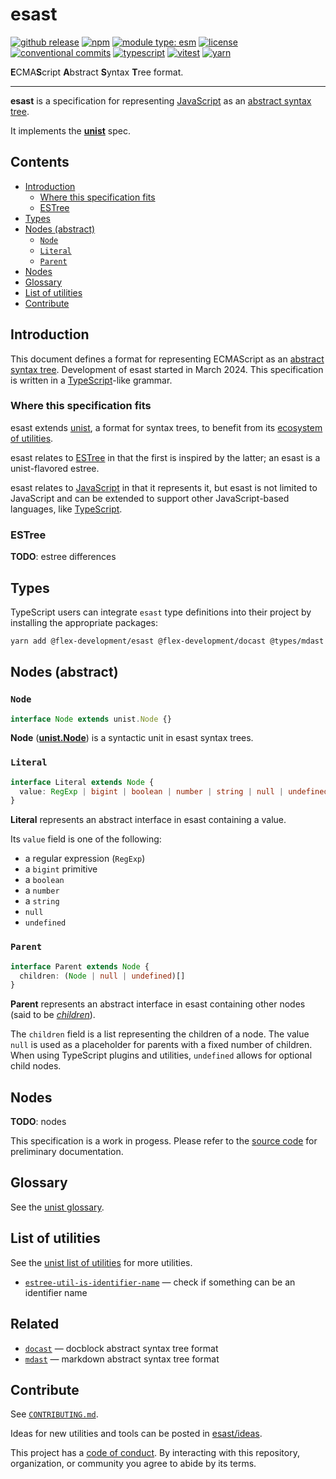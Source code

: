 # esast

[![github release](https://img.shields.io/github/v/release/flex-development/esast.svg?include_prereleases&sort=semver)](https://github.com/flex-development/esast/releases/latest)
[![npm](https://img.shields.io/npm/v/@flex-development/esast.svg)](https://npmjs.com/package/@flex-development/esast)
[![module type: esm](https://img.shields.io/badge/module%20type-esm-brightgreen)](https://github.com/voxpelli/badges-cjs-esm)
[![license](https://img.shields.io/github/license/flex-development/esast.svg)](LICENSE.md)
[![conventional commits](https://img.shields.io/badge/-conventional%20commits-fe5196?logo=conventional-commits&logoColor=ffffff)](https://conventionalcommits.org/)
[![typescript](https://img.shields.io/badge/-typescript-3178c6?logo=typescript&logoColor=ffffff)](https://typescriptlang.org/)
[![vitest](https://img.shields.io/badge/-vitest-6e9f18?style=flat&logo=vitest&logoColor=ffffff)](https://vitest.dev/)
[![yarn](https://img.shields.io/badge/-yarn-2c8ebb?style=flat&logo=yarn&logoColor=ffffff)](https://yarnpkg.com/)

**E**CMA**S**cript **A**bstract **S**yntax **T**ree format.

---

**esast** is a specification for representing [JavaScript][javascript] as an [abstract syntax tree][unist-syntax-tree].

It implements the [**unist**][unist] spec.

## Contents

- [Introduction](#introduction)
  - [Where this specification fits](#where-this-specification-fits)
  - [ESTree](#estree)
- [Types](#types)
- [Nodes (abstract)](#nodes-abstract)
  - [`Node`](#node)
  - [`Literal`](#literal)
  - [`Parent`](#parent)
- [Nodes](#nodes)
- [Glossary](#glossary)
- [List of utilities](#list-of-utilities)
- [Contribute](#contribute)

## Introduction

This document defines a format for representing ECMAScript as an [abstract syntax tree][unist-syntax-tree]. Development
of esast started in March 2024. This specification is written in a [TypeScript][typescript]-like grammar.

### Where this specification fits

esast extends [unist][unist], a format for syntax trees, to benefit from its [ecosystem of utilities][unist-utilities].

esast relates to [ESTree][estree] in that the first is inspired by the latter; an esast is a unist-flavored estree.

esast relates to [JavaScript][javascript] in that it represents it, but esast is not limited to JavaScript and can be
extended to support other JavaScript-based languages, like [TypeScript][typescript].

### ESTree

**TODO**: estree differences

## Types

TypeScript users can integrate `esast` type definitions into their project by installing the appropriate packages:

```sh
yarn add @flex-development/esast @flex-development/docast @types/mdast @types/unist
```

## Nodes (abstract)

### `Node`

```ts
interface Node extends unist.Node {}
```

**Node** ([**unist.Node**][unist-node]) is a syntactic unit in esast syntax trees.

### `Literal`

```ts
interface Literal extends Node {
  value: RegExp | bigint | boolean | number | string | null | undefined
}
```

**Literal** represents an abstract interface in esast containing a value.

Its `value` field is one of the following:

- a regular expression (`RegExp`)
- a `bigint` primitive
- a `boolean`
- a `number`
- a `string`
- `null`
- `undefined`

### `Parent`

```ts
interface Parent extends Node {
  children: (Node | null | undefined)[]
}
```

**Parent** represents an abstract interface in esast containing other nodes (said to be [*children*][unist-child]).

The `children` field is a list representing the children of a node. The value `null` is used as a placeholder for
parents with a fixed number of children. When using TypeScript plugins and utilities, `undefined` allows for optional
child nodes.

## Nodes

**TODO**: nodes

This specification is a work in progess. Please refer to the [source code](src/nodes/) for preliminary documentation.

## Glossary

See the [unist glossary][unist-glossary].

## List of utilities

See the [unist list of utilities][unist-utilities] for more utilities.

- [`estree-util-is-identifier-name`][estree-util-is-identifier-name] &mdash; check if something can be an identifier name

## Related

- [`docast`][docast] &mdash; docblock abstract syntax tree format
- [`mdast`][mdast] &mdash; markdown abstract syntax tree format

## Contribute

See [`CONTRIBUTING.md`](CONTRIBUTING.md).

Ideas for new utilities and tools can be posted in [esast/ideas][esast-ideas].

This project has a [code of conduct](CODE_OF_CONDUCT.md). By interacting with this repository, organization, or
community you agree to abide by its terms.

[docast]: https://github.com/flex-development/docast
[esast-ideas]: https://github.com/flex-development/esast/discussions/new?category=idea

<!-- [esast-util-attach-comments]: https://github.com/flex-development/esast-util-attach-comments -->
<!-- [esast-util-from-estree]: https://github.com/flex-development/esast-util-from-estree -->
<!-- [esast-util-from-js]: https://github.com/flex-development/esast-util-from-js -->
<!-- [esast-util-from-value]: https://github.com/flex-development/esast-util-from-value -->
<!-- [esast-util-to-estree]: https://github.com/flex-development/esast-util-to-estree -->
<!-- [esast-util-to-js]: https://github.com/flex-development/esast-util-to-js -->

[estree-util-is-identifier-name]: https://github.com/syntax-tree/estree-util-is-identifier-name
[estree]: https://github.com/estree/estree
[javascript]: https://tc39.es/ecma262
[mdast]: https://github.com/syntax-tree/mdast
[typescript]: https://typescriptlang.org
[unist-child]: https://github.com/syntax-tree/unist#child
[unist-glossary]: https://github.com/syntax-tree/unist#glossary
[unist-node]: https://github.com/syntax-tree/unist#node

<!-- [unist-root]: https://github.com/syntax-tree/unist#root -->

[unist-syntax-tree]: https://github.com/syntax-tree/unist#syntax-tree

<!-- [unist-tree]: https://github.com/syntax-tree/unist#tree -->

[unist-utilities]: https://github.com/syntax-tree/unist#list-of-utilities
[unist]: https://github.com/syntax-tree/unist
